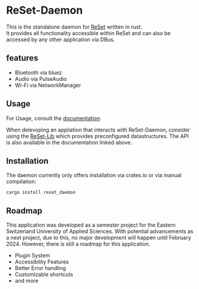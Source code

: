 # ReSet-Daemon
This is the standalone daemon for [ReSet](https://github.com/Xetibo/ReSet) written in rust.\
It provides all functionality accessible within ReSet and can also be accessed by any other application via DBus.

## features

- Bluetooth via bluez
- Audio via PulseAudio
- Wi-Fi via NetworkManager
## Usage
For Usage, consult the [documentation](https://docs.rs/reset_daemon/0.6.9/reset_daemon/).

When delevoping an appliation that interacts with ReSet-Daemon, consider using the [ReSet-Lib](https://github.com/Xetibo/ReSet-Lib) which provides preconfigured datastructures. The API is also available in the documentation linked above.

## Installation
The daemon currently only offers installation via crates.io or via manual compilation:

```
cargo install reset_daemon
```
## Roadmap

This application was developed as a semester project for the Eastern Switzerland University of Applied Sciences.
With potential advancements as a next project, due to this, no major development will happen until February 2024.
However, there is still a roadmap for this application.

- Plugin System
- Accessibility Features
- Better Error handling
- Customizable shortcuts
- and more
